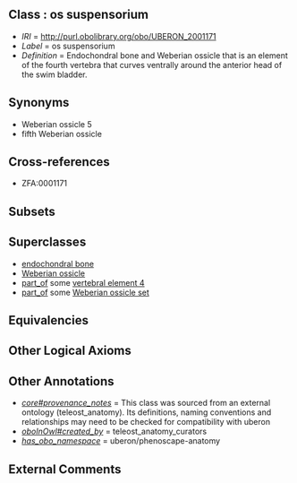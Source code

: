 
## Class : os suspensorium

 * *IRI* = http://purl.obolibrary.org/obo/UBERON_2001171
 * *Label* = os suspensorium
 * *Definition* = Endochondral bone and Weberian ossicle that is an element of the fourth vertebra that curves ventrally around the anterior head of the swim bladder.

## Synonyms

 * Weberian ossicle 5
 * fifth Weberian ossicle

## Cross-references

 * ZFA:0001171

## Subsets


## Superclasses

 * [endochondral bone](../../UBERON/13/UBERON_0002513.md)
 * [Weberian ossicle](../../UBERON/61/UBERON_2000461.md)
 * [part_of](../../BFO/50/BFO_0000050.md) some [vertebral element 4](../../UBERON/70/UBERON_2001170.md)
 * [part_of](../../BFO/50/BFO_0000050.md) some [Weberian ossicle set](../../UBERON/71/UBERON_2001871.md)

## Equivalencies


## Other Logical Axioms


## Other Annotations

 * *[core#provenance_notes](../../core#provenance/es/core#provenance_notes.md)* = This class was sourced from an external ontology (teleost_anatomy). Its definitions, naming conventions and relationships may need to be checked for compatibility with uberon
 * *[oboInOwl#created_by](../../oboInOwl#created/by/oboInOwl#created_by.md)* = teleost_anatomy_curators
 * *[has_obo_namespace](../../ce/oboInOwl#hasOBONamespace.md)* = uberon/phenoscape-anatomy

## External Comments

